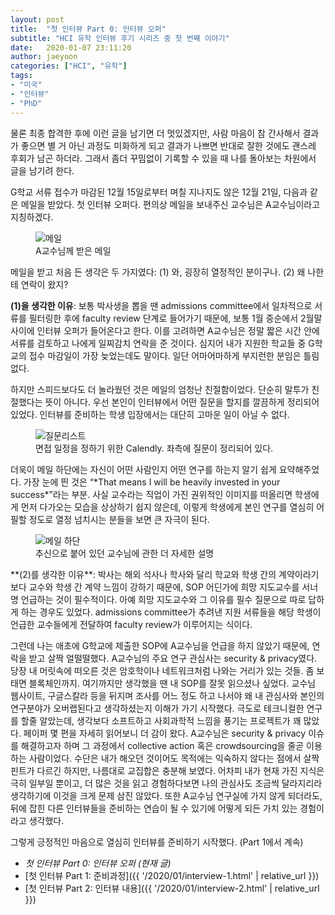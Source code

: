 ```yaml
---
layout: post
title:  "첫 인터뷰 Part 0: 인터뷰 오퍼"
subtitle: "HCI 유학 인터뷰 후기 시리즈 중 첫 번째 이야기"
date:   2020-01-07 23:11:20
author: jaeyoon
categories: ["HCI", "유학"]
tags:
- "미국"
- "인터뷰"
- "PhD"
---
```


물론 최종 합격한 후에 이런 글을 남기면 더 멋있겠지만, 사람 마음이 참 간사해서 결과가 좋으면 별 거 아닌 과정도 미화하게 되고 결과가 나쁘면 반대로 잘한 것에도 괜스레 후회가 남곤 하더라. 그래서 좀더 꾸밈없이 기록할 수 있을 때 나를 돌아보는 차원에서 글을 남기려 한다.

G학교 서류 접수가 마감된 12월 15일로부터 며칠 지나지도 않은 12월 21일, 다음과 같은 메일을 받았다. 첫 인터뷰 오퍼다. 편의상 메일을 보내주신 교수님은 A교수님이라고 지칭하겠다.

<figure><img data-action="zoom" src="{{ '/assets/img/200107/mail.jpg' | relative_url }}" alt="메일"><figcaption>A교수님께 받은 메일</figcaption></figure>
메일을 받고 처음 든 생각은 두 가지였다: (1) 와, 굉장히 열정적인 분이구나. (2) 왜 나한테 연락이 왔지?

**(1)을 생각한 이유**: 
보통 박사생을 뽑을 땐 admissions committee에서 일차적으로 서류를 필터링한 후에 faculty review 단계로 들어가기 때문에, 보통 1월 중순에서 2월말 사이에 인터뷰 오퍼가 들어온다고 한다. 이를 고려하면 A교수님은 정말 짧은 시간 안에 서류를 검토하고 나에게 일찌감치 연락을 준 것이다. 심지어 내가 지원한 학교들 중 G학교의 접수 마감일이 가장 늦었는데도 말이다. 일단 어마어마하게 부지런한 분임은 틀림없다.

하지만 스피드보다도 더 놀라웠던 것은 메일의 엄청난 친절함이었다. 단순히 말투가 친절했다는 뜻이 아니다. 우선 본인이 인터뷰에서 어떤 질문을 할지를 깔끔하게 정리되어 있었다. 인터뷰를 준비하는 학생 입장에서는 대단히 고마운 일이 아닐 수 없다. 

<figure><img data-action="zoom" src="{{ '/assets/img/200107/list.jpg' | relative_url }}" alt="질문리스트"><figcaption>면접 일정을 정하기 위한 Calendly. 좌측에 질문이 정리되어 있다.</figcaption></figure>
더욱이 메일 하단에는 자신이 어떤 사람인지 어떤 연구를 하는지 알기 쉽게 요약해주었다. 가장 눈에 띈 것은 “*That means I will be heavily invested in your success*”라는 부분. 사실 교수라는 직업이 가진 권위적인 이미지를 떠올리면 학생에게 먼저 다가오는 모습을 상상하기 쉽지 않은데, 이렇게 학생에게 본인 연구를 열심히 어필할 정도로 열정 넘치시는 분들을 보면 큰 자극이 된다. 
<figure><img data-action="zoom" src="{{ '/assets/img/200107/mail2.jpg' | relative_url }}" alt="메일 하단"><figcaption>추신으로 붙어 있던 교수님에 관한 더 자세한 설명</figcaption></figure>
**(2)를 생각한 이유**: 
박사는 해외 석사나 학사와 달리 학교와 학생 간의 계약이라기보다 교수와 학생 간 계약 느낌이 강하기 때문에, SOP 어딘가에 희망 지도교수를 서너 명 언급하는 것이 필수적이다. 아예 희망 지도교수와 그 이유를 필수 질문으로 따로 답하게 하는 경우도 있었다. admissions committee가 추려낸 지원 서류들을 해당 학생이 언급한 교수들에게 전달하여 faculty review가 이루어지는 식이다. 

그런데 나는 애초에 G학교에 제출한 SOP에 A교수님을 언급을 하지 않았기 때문에, 연락을 받고 살짝 얼떨떨했다. A교수님의 주요 연구 관심사는 security & privacy였다. 당장 내 머릿속에 떠오른 것은 암호학이나 네트워크처럼 나와는 거리가 있는 것들. 좀 보태면 블록체인까지. 여기까지만 생각했을 땐 내 SOP를 잘못 읽으셨나 싶었다. 교수님 웹사이트, 구글스칼라 등을 뒤지며 조사를 어느 정도 하고 나서야 왜 내 관심사와 본인의 연구분야가 오버랩된다고 생각하셨는지 이해가 가기 시작했다. 극도로 테크니컬한 연구를 할줄 알았는데, 생각보다 소프트하고 사회과학적 느낌을 풍기는 프로젝트가 꽤 많았다. 페이퍼 몇 편을 자세히 읽어보니 더 감이 왔다. A교수님은 security & privacy 이슈를 해결하고자 하며 그 과정에서 collective action 혹은 crowdsourcing을 줄곧 이용하는 사람이었다. 수단은 내가 해오던 것이어도 목적에는 익숙하지 않다는 점에서 살짝 핀트가 다르긴 하지만, 나름대로 교집합은 충분해 보였다. 어차피 내가 현재 가진 지식은 극히 일부일 뿐이고, 더 많은 것을 읽고 경험하다보면 나의 관심사도 조금씩 달라지리라 생각하기에 이것을 크게 문제 삼진 않았다. 또한 A교수님 연구실에 가지 않게 되더라도, 뒤에 잡힌 다른 인터뷰들을 준비하는 연습이 될 수 있기에 어떻게 되든 가치 있는 경험이라고 생각했다.

그렇게 긍정적인 마음으로 열심히 인터뷰를 준비하기 시작했다. (Part 1에서 계속)

- *첫 인터뷰 Part 0: 인터뷰 오퍼 (현재 글)*
- [첫 인터뷰 Part 1: 준비과정]({{ '/2020/01/interview-1.html' | relative_url }})
- [첫 인터뷰 Part 2: 인터뷰 내용]({{ '/2020/01/interview-2.html' | relative_url }})